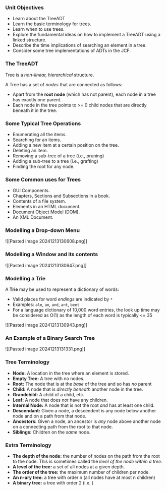 ### Unit Objectives 

- Learn about the TreeADT
- Learn the basic terminology for trees.
- Learn when to use trees.
- Explore the fundamental ideas on how to implement a TreeADT using a linked structure.
- Describe the time implications of searching an element in a tree.
- Consider some tree implementations of ADTs in the JCF.

### The TreeADT

Tree is a _non-linear, hierarchical_ structure.

A Tree has a set of _nodes_ that are connected as follows:

- Apart from the __root node__ (which has not parent), each node in a tree has exactly one parent.
- Each node in the tree points to >= 0 child nodes that are directly beneath it in the tree.

### Some Typical Tree Operations

- Enumerating all the items.
- Searching for an items.
- Adding a new item at a certain position on the tree.
- Deleting an item.
- Removing a sub-tree of a tree (i.e., pruning)
- Adding a sub-tree to a tree (i.e., grafting)
- Finding the root for any node.

### Some Common uses for Trees

- GUI Components.
- Chapters, Sections and Subsections in a book.
- Contents of a file system.
- Elements in an HTML document.
- Document Object Model (DOM).
- An XML Document.

### Modelling a Drop-down Menu

![[Pasted image 20241213130608.png]]

### Modelling a Window and its contents

![[Pasted image 20241213130647.png]]

### Modelling a Trie

A __Trie__ may be used to represent a dictionary of words:

- Valid places for word _endings_ are indicated by `*`
- Examples: `ale`, `an`, `and`, `ant`, `beet`
- For a language dictionary of 10,000 word entries, the look up time may be considered as O(1) as the length of each word is typically <= 35

![[Pasted image 20241213130943.png]]

### An Example of a Binary Search Tree

![[Pasted image 20241213131331.png]]

### Tree Terminology

- __Node:__ A location in the tree where an element is stored.
- __Empty Tree:__ A tree with no nodes.
- __Root:__ The node that is at the _base_ of the tree and so has _no_ parent
- __Child:__ A node that is _directly beneath_ another node in the tree.
- __Grandchild:__ A child of a child, etc.
- __Leaf:__ A node that does _not_ have any children.
- __Internal Node:__ A node that is not the root _and_ has at least one child.
- __Descendant:__ Given a node, a descendent is any node below another node and on a path from that node.
- __Ancestors:__ Given a node, an ancestor is _any_ node above another node on a connecting path from the root to that node.
- __Siblings:__ Children on the _same_ node.

### Extra Terminology

- __The depth of the node:__ the number of nodes on the path from the root to the node. This is sometimes called the _level of the node within a tree_.
- __A level of the tree:__ a set of all nodes at a given depth.
- __The order of the tree:__ the maximum number of children per node.
- __An n-ary tree:__ a tree with order n (all nodes have at most n children)
- __A binary tree:__ a tree with order 2 (i.e. )
